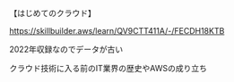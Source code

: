【はじめてのクラウド】

https://skillbuilder.aws/learn/QV9CTT411A/-/FECDH18KTB

2022年収録なのでデータが古い

クラウド技術に入る前のIT業界の歴史やAWSの成り立ち
